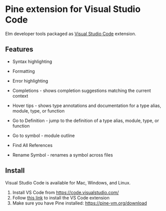 # Pine extension for Visual Studio Code

Elm developer tools packaged as [Visual Studio Code](https://code.visualstudio.com/) extension.

## Features

+ Syntax highlighting
+ Formatting
+ Error highlighting

+ Completions - shows completion suggestions matching the current context
+ Hover tips - shows type annotations and documentation for a type alias, module, type, or function
+ Go to Definition - jump to the definition of a type alias, module, type, or function
+ Go to symbol - module outline
+ Find All References
+ Rename Symbol - renames a symbol across files

## Install

Visual Studio Code is available for Mac, Windows, and Linux.

1. Install VS Code from <https://code.visualstudio.com/>
2. Follow [this link](https://marketplace.visualstudio.com/items?itemName=Pine.pine) to install the VS Code extension
3. Make sure you have Pine installed: <https://pine-vm.org/download>
